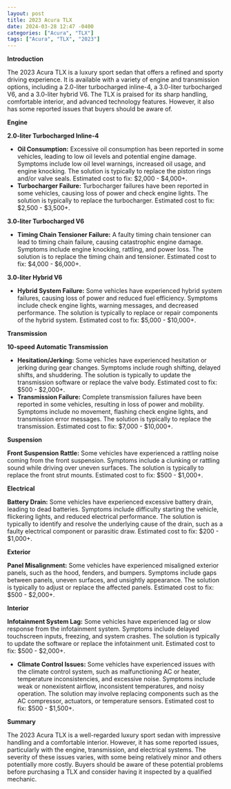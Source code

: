 ```yaml
---
layout: post
title: 2023 Acura TLX
date: 2024-03-28 12:47 -0400
categories: ["Acura", "TLX"]
tags: ["Acura", "TLX", "2023"]
---
```

**Introduction**

The 2023 Acura TLX is a luxury sport sedan that offers a refined and sporty driving experience. It is available with a variety of engine and transmission options, including a 2.0-liter turbocharged inline-4, a 3.0-liter turbocharged V6, and a 3.0-liter hybrid V6. The TLX is praised for its sharp handling, comfortable interior, and advanced technology features. However, it also has some reported issues that buyers should be aware of.

**Engine**

**2.0-liter Turbocharged Inline-4**
- **Oil Consumption:** Excessive oil consumption has been reported in some vehicles, leading to low oil levels and potential engine damage. Symptoms include low oil level warnings, increased oil usage, and engine knocking. The solution is typically to replace the piston rings and/or valve seals. Estimated cost to fix: $2,000 - $4,000+.
- **Turbocharger Failure:** Turbocharger failures have been reported in some vehicles, causing loss of power and check engine lights. The solution is typically to replace the turbocharger. Estimated cost to fix: $2,500 - $3,500+.

**3.0-liter Turbocharged V6**
- **Timing Chain Tensioner Failure:** A faulty timing chain tensioner can lead to timing chain failure, causing catastrophic engine damage. Symptoms include engine knocking, rattling, and power loss. The solution is to replace the timing chain and tensioner. Estimated cost to fix: $4,000 - $6,000+.

**3.0-liter Hybrid V6**
- **Hybrid System Failure:** Some vehicles have experienced hybrid system failures, causing loss of power and reduced fuel efficiency. Symptoms include check engine lights, warning messages, and decreased performance. The solution is typically to replace or repair components of the hybrid system. Estimated cost to fix: $5,000 - $10,000+.

**Transmission**

**10-speed Automatic Transmission**
- **Hesitation/Jerking:** Some vehicles have experienced hesitation or jerking during gear changes. Symptoms include rough shifting, delayed shifts, and shuddering. The solution is typically to update the transmission software or replace the valve body. Estimated cost to fix: $500 - $2,000+.
- **Transmission Failure:** Complete transmission failures have been reported in some vehicles, resulting in loss of power and mobility. Symptoms include no movement, flashing check engine lights, and transmission error messages. The solution is typically to replace the transmission. Estimated cost to fix: $7,000 - $10,000+.

**Suspension**

**Front Suspension Rattle:** Some vehicles have experienced a rattling noise coming from the front suspension. Symptoms include a clunking or rattling sound while driving over uneven surfaces. The solution is typically to replace the front strut mounts. Estimated cost to fix: $500 - $1,000+.

**Electrical**

**Battery Drain:** Some vehicles have experienced excessive battery drain, leading to dead batteries. Symptoms include difficulty starting the vehicle, flickering lights, and reduced electrical performance. The solution is typically to identify and resolve the underlying cause of the drain, such as a faulty electrical component or parasitic draw. Estimated cost to fix: $200 - $1,000+.

**Exterior**

**Panel Misalignment:** Some vehicles have experienced misaligned exterior panels, such as the hood, fenders, and bumpers. Symptoms include gaps between panels, uneven surfaces, and unsightly appearance. The solution is typically to adjust or replace the affected panels. Estimated cost to fix: $500 - $2,000+.

**Interior**

**Infotainment System Lag:** Some vehicles have experienced lag or slow response from the infotainment system. Symptoms include delayed touchscreen inputs, freezing, and system crashes. The solution is typically to update the software or replace the infotainment unit. Estimated cost to fix: $500 - $2,000+.
- **Climate Control Issues:** Some vehicles have experienced issues with the climate control system, such as malfunctioning AC or heater, temperature inconsistencies, and excessive noise. Symptoms include weak or nonexistent airflow, inconsistent temperatures, and noisy operation. The solution may involve replacing components such as the AC compressor, actuators, or temperature sensors. Estimated cost to fix: $500 - $1,500+.

**Summary**

The 2023 Acura TLX is a well-regarded luxury sport sedan with impressive handling and a comfortable interior. However, it has some reported issues, particularly with the engine, transmission, and electrical systems. The severity of these issues varies, with some being relatively minor and others potentially more costly. Buyers should be aware of these potential problems before purchasing a TLX and consider having it inspected by a qualified mechanic.
